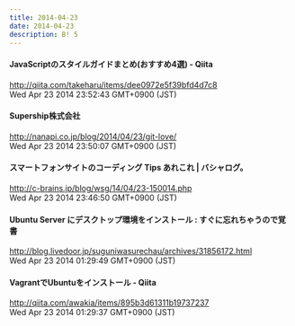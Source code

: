 ```yaml
---
title: 2014-04-23
date: 2014-04-23
description: B! 5
---
```


#### JavaScriptのスタイルガイドまとめ(おすすめ4選) - Qiita
http://qiita.com/takeharu/items/dee0972e5f39bfd4d7c8<br>
Wed Apr 23 2014 23:52:43 GMT+0900 (JST)<br>


#### Supership株式会社
http://nanapi.co.jp/blog/2014/04/23/git-love/<br>
Wed Apr 23 2014 23:50:07 GMT+0900 (JST)<br>


#### スマートフォンサイトのコーディング Tips あれこれ | バシャログ。
http://c-brains.jp/blog/wsg/14/04/23-150014.php<br>
Wed Apr 23 2014 23:46:50 GMT+0900 (JST)<br>


#### Ubuntu Server にデスクトップ環境をインストール : すぐに忘れちゃうので覚書
http://blog.livedoor.jp/suguniwasurechau/archives/31856172.html<br>
Wed Apr 23 2014 01:29:49 GMT+0900 (JST)<br>


#### VagrantでUbuntuをインストール - Qiita
http://qiita.com/awakia/items/895b3d61311b19737237<br>
Wed Apr 23 2014 01:29:37 GMT+0900 (JST)<br>


